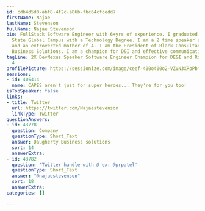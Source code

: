 ```yaml
---
id: cdb4d5d0-abf8-4f2c-a86b-fbc64cfcedd7
firstName: Najae
lastName: Stevenson
fullName: Najae Stevenson
bio: FullStack Software Engineer with 6+yrs of experience. I graduated from Colorado
  State Global Campus with a Technology Degree. I am a 2 time speaker at DevNexus
  and an extroverted mother of 4. I am the President of Black Consultants at Daugherty
  Business Solutions. I am a champion for D&I and effective communication.
tagLine: 2X DevNexus Speaker Software Engineer Champion for DE&I and Rockin' Mom of
  4
profilePicture: https://sessionize.com/image/ceef-400o400o2-VZVN3XRoPbfsB1MYfmQPk5.jpg
sessions:
- id: 405414
  name: CAPES aren't just for super heroes... They're for you too!
isTopSpeaker: false
links:
- title: Twitter
  url: https://twitter.com/Najaestevenson
  linkType: Twitter
questionAnswers:
- id: 43778
  question: Company
  questionType: Short_Text
  answer: Daugherty Business solutions
  sort: 14
  answerExtra: 
- id: 43782
  question: 'Twitter handle with @ ex: @prpatel'
  questionType: Short_Text
  answer: "@najaestevenson"
  sort: 18
  answerExtra: 
categories: []

---
```

